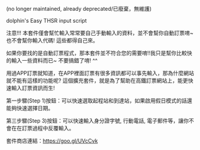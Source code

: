 (no longer maintained, already deprecated/已廢棄，無維護)

dolphin's Easy THSR input script

注意!!! 本套件僅會幫忙輸入常常要自己手動輸入的資料，並不會幫你自動訂票唷~ 也不會幫你輸入代碼! 這些都得自己來。

如果你要找的是自動訂票程式，那本套件並不符合您的需要唷!!我只是幫你比較快的輸入一些資料而已~ 不要搞錯了唷! ^^

用過APP訂票就知道，在APP裡面訂票有很多資訊都可以事先輸入，那為什麼網站就不能有這樣的功能呢? 這個擴充套件，就是為了幫助在高鐵訂票網站上，能更快速輸入訂票資訊而生!

第一步驟(Step 1)按鈕：可以快速選取起程站和到達站，如果啟用假日模式的話還能夠快速選擇日期。

第三步驟(Step 3)按鈕：可以快速輸入身分證字號, 行動電話, 電子郵件等，讓你不會在在訂票過程中反覆輸入。

套件商店連結：https://goo.gl/UVcCvk
